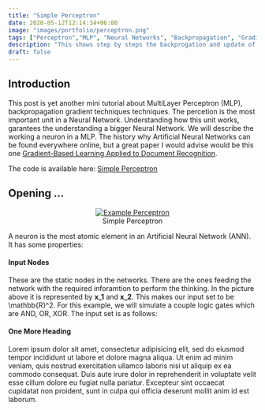 ```yaml
---
title: "Simple Perceptron"
date: 2020-05-12T12:14:34+06:00
image: "images/portfolio/perceptron.png"
tags: ["Perceptron","MLP", "Neural Networks", "Backpropagation", "Gradient"]
description: "This shows step by steps the backprogation and update of the gradient."
draft: false
---
```


## Introduction

This post is yet another mini tutorial about MultiLayer Perceptron (MLP), backpropagation gradient techniques techniques. The percetion is the most important unit in a Neural Network. Understanding how this unit works, garantees the understanding a bigger Neural Network. We will describe the working a neuron in a MLP. The history why Artificial Neural Networks can be found everywhere online, but a great paper I would advise would be this one [Gradient-Based Learning Applied to Document Recognition](http://yann.lecun.com/exdb/publis/pdf/lecun-01a.pdf). 

The code is available here: [Simple Perceptron](https://github.com/juliennyambal/perceptron_analytics)


## Opening ...

<center>
<figure>
    <a href="intial_perceptron">
    <img src="{{site.url}}/public/images/portfolio/perceptron_example.png" alt="Example Perceptron" class="center"/>
    </a>
    <figcaption>Simple Perceptron</figcaption>
</figure>
</center>

A neuron is the most atomic element in an Artificial Neural Network (ANN). It has some properties:

#### Input Nodes
These are the static nodes in the networks. There are the ones feeding the network with the required inforamtion to perform the thinking. In the picture above it is represented by **x_1** and **x_2**. This makes our input set to be \mathbb{R}^2. For this example, we will simulate a couple logic gates which are AND, OR, XOR. The input set is as follows:



#### One More Heading

Lorem ipsum dolor sit amet, consectetur adipisicing elit, sed do eiusmod tempor incididunt ut labore
et dolore magna aliqua. Ut enim ad minim veniam, quis nostrud exercitation ullamco laboris nisi ut aliquip
ex ea commodo consequat. Duis aute irure dolor in reprehenderit in voluptate velit esse cillum dolore eu
fugiat nulla pariatur. Excepteur sint occaecat cupidatat non proident, sunt in culpa qui officia deserunt
mollit anim id est laborum.